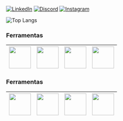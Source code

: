 [![LinkedIn](https://img.shields.io/badge/linkedin-%230077B5.svg?style=for-the-badge&logo=linkedin&logoColor=white)](https://www.linkedin.com/in/thalysmarcio/)
[![Discord](https://img.shields.io/badge/Discord-%235865F2.svg?style=for-the-badge&logo=discord&logoColor=white)](https://discordapp.com/users/810004618481893381)
[![Instagram](https://img.shields.io/badge/Instagram-%23E4405F.svg?style=for-the-badge&logo=Instagram&logoColor=white)](https://www.instagram.com/thalysmarcio/)

![Top Langs](https://github-readme-stats.vercel.app/api/top-langs/?username=thalysmarciobn&langs_count=8&theme=dark&card_width=350px&custom_title=Linguagens%20mais%20Utilizadas&layout=compact)

### Ferramentas
|<img src="https://raw.githubusercontent.com/thalysmarciobn/thalysmarciobn/main/Visual_Studio_Icon_2022.svg.png" width=60> | <img src="https://raw.githubusercontent.com/thalysmarciobn/thalysmarciobn/main/Visual_Studio_Code_1.35_icon.svg.png" width=60> | <img src="https://raw.githubusercontent.com/thalysmarciobn/thalysmarciobn/main/IntelliJ_IDEA_Icon.svg.png" width=60> | <img src="https://raw.githubusercontent.com/thalysmarciobn/thalysmarciobn/main/pycharm_logo_300x300.png" width=60>
|:---:|:---:|:---:|:---:|

### Ferramentas
|<img src="https://raw.githubusercontent.com/thalysmarciobn/thalysmarciobn/main/Visual_Studio_Icon_2022.svg.png" width=60> | <img src="https://raw.githubusercontent.com/thalysmarciobn/thalysmarciobn/main/Visual_Studio_Code_1.35_icon.svg.png" width=60> | <img src="https://raw.githubusercontent.com/thalysmarciobn/thalysmarciobn/main/IntelliJ_IDEA_Icon.svg.png" width=60> | <img src="https://raw.githubusercontent.com/thalysmarciobn/thalysmarciobn/main/pycharm_logo_300x300.png" width=60>
|:---:|:---:|:---:|:---:|
